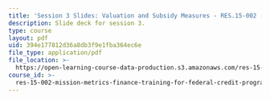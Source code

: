 ```yaml
---
title: 'Session 3 Slides: Valuation and Subsidy Measures - RES.15-002 - Summer 2016'
description: Slide deck for session 3.
type: course
layout: pdf
uid: 394e177812d36a8db3f9e1fba364ec6e
file_type: application/pdf
file_location: >-
  https://open-learning-course-data-production.s3.amazonaws.com/res-15-002-mission-metrics-finance-training-for-federal-credit-program-professionals-summer-2016/394e177812d36a8db3f9e1fba364ec6e_MITRES15-002SUM16_Session_3.pdf
course_id: >-
  res-15-002-mission-metrics-finance-training-for-federal-credit-program-professionals-summer-2016
---
```

